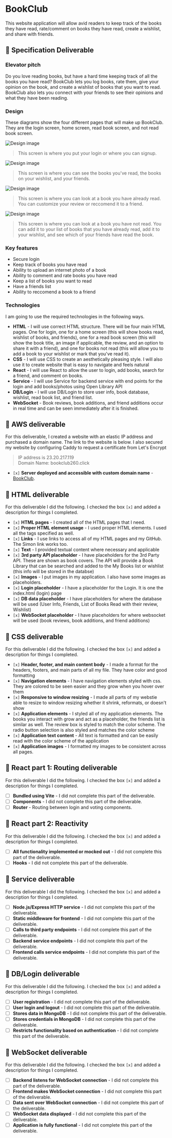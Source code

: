 # BookClub

This website application will allow avid readers to keep track of the books they have read, rate/comment on books they have read, create a wishlist, and share with friends.

## 🚀 Specification Deliverable

### Elevator pitch

Do you love reading books, but have a hard time keeping track of all the books you have read? BookClub lets you log books, rate them, give your opinion on the book, and create a wishlist of books that you want to read. BookClub also lets you connect with your friends to see their opinions and what they have been reading.

### Design

These diagrams show the four different pages that will make up BookClub. They are the login screen, home screen, read book screen, and not read book screen.

![Design image](LoginPage.png)

> This screen is where you put your login or where you can signup.

![Design image](HomeScreen.png)

> This screen is where you can see the books you've read, the books on your wishlist, and your friends.

![Design image](ReadBook.png)

> This screen is where you can look at a book you have already read. You can customize your review or reccomend it to a friend.

![Design image](NotReadBook.png)

> This screen is where you can look at a book you have not read. You can add it to your list of books that you have already read, add it to your wishlist, and see which of your friends have read the book. 

### Key features

- Secure login
- Keep track of books you have read
- Ability to upload an internet photo of a book
- Ability to comment and rate books you have read
- Keep a list of books you want to read
- Have a friends list
- Ability to reccomend a book to a friend

### Technologies

I am going to use the required technologies in the following ways.

- **HTML** - I will use correct HTML structure. There will be four main HTML pages. One for login, one for a home screen (this will show books read, wishlist of books, and friends), one for a read book screen (this will show the book title, an image if applicable, the review, and an option to share it with a friend), and one for books not read (this will allow you to add a book to your wishlist or mark that you've read it).
- **CSS** - I will use CSS to create an aesthetically pleasing style. I will also use it to create website that is easy to navigate and feels natural
- **React** - I will use React to allow the user to login, add books, search for a friend, and comment on books.
- **Service** - I will use Service for backend service with end points for the login and add books/photos using Open Library API
- **DB/Login** - I will use DB/Login to store user info, book database, wishlist, read book list, and friend list.
- **WebSocket** - Book reviews, book additions, and friend additions occur in real time and can be seen immediately after it is finished.

## 🚀 AWS deliverable

For this deliverable, I created a website with an elastic IP address and purchased a domain name. The link to the website is below. I also secured my website by configuring Caddy to request a certificate from Let's Encrypt

> IP address is 23.20.217.119\
> Domain Name: bookclub260.click

- `[x]` **Server deployed and accessible with custom domain name** - [BookClub](https://bookclub260.click).

## 🚀 HTML deliverable

For this deliverable I did the following. I checked the box `[x]` and added a description for things I completed.

- `[x]` **HTML pages** - I created all of the HTML pages that I need.
- `[x]` **Proper HTML element usage** - I used proper HTML elements. I used all the tags specified as well.
- `[x]` **Links** - I use links to access all of my HTML pages and my GitHub. The Simon link works too.
- `[x]` **Text** - I provided textual content where necessary and applicable
- `[x]` **3rd party API placeholder** - I have placeholders for the 3rd Party API. These are shown as book covers. The API will provide a Book Library that can be searched and added to the My Books list or wishlist (this info will be stored in the databse)
- `[x]` **Images** - I put images in my application. I also have some images as placeholders.
- `[x]` **Login placeholder** - I have a placeholder for the Login. It is one the index.html (login) page
- `[x]` **DB data placeholder** - I have placeholders for where the database will be used (User Info, Friends, List of Books Read with their review, Wishlist)
- `[x]` **WebSocket placeholder** - I have placeholders for where websocket will be used (book reviews, book additions, and friend additions)

## 🚀 CSS deliverable

For this deliverable I did the following. I checked the box `[x]` and added a description for things I completed.

- `[x]` **Header, footer, and main content body** - I made a format for the headers, footers, and main parts of all my file. They have color and good formatting
- `[x]` **Navigation elements** - I have navigation elements styled with css. They are colored to be seen easier and they grow when you hover over them
- `[x]` **Responsive to window resizing** - I made all parts of my webstie able to resize to window resizing whether it shrink, reformats, or doesn't show
- `[x]` **Application elements** - I styled all of my application elements. The books you interact with grow and act as a placeholder, the friends list is similar as well. The review box is styled to match the color scheme. The radio button selection is also styled and matches the color scheme
- `[x]` **Application text content** - All text is formatted and can be easily read with the color scheme of the application
- `[x]` **Application images** - I formatted my images to be consistent across all pages.

## 🚀 React part 1: Routing deliverable

For this deliverable I did the following. I checked the box `[x]` and added a description for things I completed.

- [ ] **Bundled using Vite** - I did not complete this part of the deliverable.
- [ ] **Components** - I did not complete this part of the deliverable.
- [ ] **Router** - Routing between login and voting components.

## 🚀 React part 2: Reactivity

For this deliverable I did the following. I checked the box `[x]` and added a description for things I completed.

- [ ] **All functionality implemented or mocked out** - I did not complete this part of the deliverable.
- [ ] **Hooks** - I did not complete this part of the deliverable.

## 🚀 Service deliverable

For this deliverable I did the following. I checked the box `[x]` and added a description for things I completed.

- [ ] **Node.js/Express HTTP service** - I did not complete this part of the deliverable.
- [ ] **Static middleware for frontend** - I did not complete this part of the deliverable.
- [ ] **Calls to third party endpoints** - I did not complete this part of the deliverable.
- [ ] **Backend service endpoints** - I did not complete this part of the deliverable.
- [ ] **Frontend calls service endpoints** - I did not complete this part of the deliverable.

## 🚀 DB/Login deliverable

For this deliverable I did the following. I checked the box `[x]` and added a description for things I completed.

- [ ] **User registration** - I did not complete this part of the deliverable.
- [ ] **User login and logout** - I did not complete this part of the deliverable.
- [ ] **Stores data in MongoDB** - I did not complete this part of the deliverable.
- [ ] **Stores credentials in MongoDB** - I did not complete this part of the deliverable.
- [ ] **Restricts functionality based on authentication** - I did not complete this part of the deliverable.

## 🚀 WebSocket deliverable

For this deliverable I did the following. I checked the box `[x]` and added a description for things I completed.

- [ ] **Backend listens for WebSocket connection** - I did not complete this part of the deliverable.
- [ ] **Frontend makes WebSocket connection** - I did not complete this part of the deliverable.
- [ ] **Data sent over WebSocket connection** - I did not complete this part of the deliverable.
- [ ] **WebSocket data displayed** - I did not complete this part of the deliverable.
- [ ] **Application is fully functional** - I did not complete this part of the deliverable.
